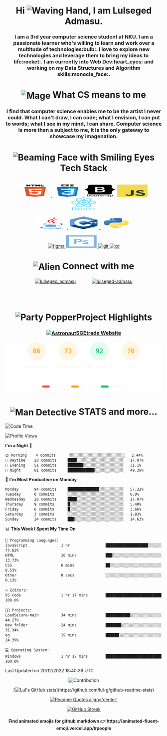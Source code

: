 <h1 align="center">
Hi <img src="https://raw.githubusercontent.com/Tarikul-Islam-Anik/Animated-Fluent-Emojis/master/Emojis/Hand%20gestures/Waving%20Hand.png" alt="Waving Hand" width="55" height="55" />, I am Lulseged Admasu.  
</h1>
<h3 align="center">I am a 3rd year computer science student at NKU. I am a passionate learner who's willing to learn and work over a multitude of technologies:bulb:. I love to explore new technologies and leverage them to bring my ideas to life:rocket:. I am currently into Web Dev:heart_eyes: and working on my Data Structures and Algorithm skills:monocle_face:.</h3>
<h1 align="center"><img align="center" src="https://raw.githubusercontent.com/Tarikul-Islam-Anik/Animated-Fluent-Emojis/master/Emojis/People/Mage.png" alt="Mage" width="65" height="65" /> What CS means to me</h1>
<h3 align="center">
I find that computer science enables me to be the artist I never could. What I can't draw, I can code; what I envision, I can put to words; what I see in my mind, I can share. Computer science is more than a subject to me, it is <b>the only</b> gateway to showcase my imagenation.
</h3>
<h1 align="center"><img src="https://raw.githubusercontent.com/Tarikul-Islam-Anik/Animated-Fluent-Emojis/master/Emojis/Smilies/Beaming%20Face%20with%20Smiling%20Eyes.png" alt="Beaming Face with Smiling Eyes" align="center" width="45" height="45" /> Tech Stack</h1>
<p align="center"> 
<br>
<a href="https://www.w3.org/html/" target="_blank" rel="noreferrer"> <img src="https://raw.githubusercontent.com/devicons/devicon/master/icons/html5/html5-original-wordmark.svg" alt="html5" width="100" height="40"/> </a> 
<a href="https://www.w3schools.com/css/" target="_blank" rel="noreferrer"> <img src="https://raw.githubusercontent.com/devicons/devicon/master/icons/css3/css3-original-wordmark.svg" alt="css3" width="100" height="40"/> </a>
<a href="https://getbootstrap.com" target="_blank" rel="noreferrer"> <img src="https://raw.githubusercontent.com/devicons/devicon/master/icons/bootstrap/bootstrap-plain-wordmark.svg" alt="bootstrap" width="100" height="40"/></a> 
<a href="https://developer.mozilla.org/en-US/docs/Web/JavaScript" target="_blank" rel="noreferrer"> <img src="https://raw.githubusercontent.com/devicons/devicon/master/icons/javascript/javascript-original.svg" alt="javascript" width="100" height="40"/> </a>
<a href="https://reactjs.org/" target="_blank" rel="noreferrer"> <img src="https://raw.githubusercontent.com/devicons/devicon/master/icons/react/react-original-wordmark.svg" alt="react" width="100" height="40"/> </a> 
<br><br>
<a href="https://www.java.com" target="_blank" rel="noreferrer"> <img src="https://raw.githubusercontent.com/devicons/devicon/master/icons/java/java-original.svg" alt="java" width="100" height="40"/> </a>   
<a href="https://www.w3schools.com/cpp/" target="_blank" rel="noreferrer"> <img src="https://raw.githubusercontent.com/devicons/devicon/master/icons/cplusplus/cplusplus-original.svg" alt="cplusplus" width="100" height="40"/> </a> 
<a href="https://www.python.org" target="_blank" rel="noreferrer"> <img src="https://raw.githubusercontent.com/devicons/devicon/master/icons/python/python-original.svg" alt="python" width="100" height="40"/> </a>
<br><br>
<a href="https://www.figma.com/" target="_blank" rel="noreferrer"> <img src="https://www.vectorlogo.zone/logos/figma/figma-icon.svg" alt="figma" width="100" height="40"/> </a>
<a href="https://www.photoshop.com/en" target="_blank" rel="noreferrer"> <img src="https://raw.githubusercontent.com/devicons/devicon/master/icons/photoshop/photoshop-line.svg" alt="photoshop" width="100" height="40"/> </a>
<a href="https://git-scm.com/" target="_blank" rel="noreferrer"> <img src="https://www.vectorlogo.zone/logos/git-scm/git-scm-icon.svg" alt="git" width="100" height="40"/> </a>
<a href="https://www.adobe.com/products/xd.html" target="_blank" rel="noreferrer"> <img src="https://cdn.worldvectorlogo.com/logos/adobe-xd.svg" alt="xd" width="100" height="40"/> </a>
</p>
<h1 align="center"><img align="center" src="https://raw.githubusercontent.com/Tarikul-Islam-Anik/Animated-Fluent-Emojis/master/Emojis/Smilies/Alien.png" alt="Alien" width="55" height="55" /> Connect with me</h1>
<p align="center">
<a href="https://twitter.com/lulseged_admasu" target="blank"><img align="center" src="https://raw.githubusercontent.com/rahuldkjain/github-profile-readme-generator/master/src/images/icons/Social/twitter.svg" alt="lulseged_admasu" height="30" width="40" /></a>
&nbsp;&nbsp;&nbsp;&nbsp;&nbsp;&nbsp;&nbsp;&nbsp;&nbsp;&nbsp;&nbsp;  
<a href="https://linkedin.com/in/lulseged-admasu" target="blank"><img align="center" src="https://raw.githubusercontent.com/rahuldkjain/github-profile-readme-generator/master/src/images/icons/Social/linked-in-alt.svg" alt="lulseged-admasu" height="30" width="40" /></a>
<br><br><br><br>
</p>
<h1 align='center'><img src="https://raw.githubusercontent.com/Tarikul-Islam-Anik/Animated-Fluent-Emojis/master/Emojis/Activities/Party%20Popper.png" alt="Party Popper" width="90" height="90" />Project Highlights</h1>
<h3 align='center'><a href='https://sgetrade.netlify.app/'><img align='center' src="https://raw.githubusercontent.com/Tarikul-Islam-Anik/Animated-Fluent-Emojis/master/Emojis/People/Astronaut.png" alt="Astronaut" width="55" height="55" />SGEtrade Website</a></h3>
<p align="center">
    <img src="/downloadDark.svg" width="XXXpx">
</p>
<h1 align='center'><img align='center' src="https://raw.githubusercontent.com/Tarikul-Islam-Anik/Animated-Fluent-Emojis/master/Emojis/People/Man%20Detective.png" alt="Man Detective" width="75" height="75" /> STATS and more...</h1>

<!--START_SECTION:waka-->
![Code Time](http://img.shields.io/badge/Code%20Time-139%20hrs%2030%20mins-blue)

![Profile Views](http://img.shields.io/badge/Profile%20Views-3-blue)

**I'm a Night 🦉** 

```text
🌞 Morning    4 commits      ░░░░░░░░░░░░░░░░░░░░░░░░░   2.44% 
🌆 Daytime    28 commits     ████░░░░░░░░░░░░░░░░░░░░░   17.07% 
🌃 Evening    51 commits     ███████░░░░░░░░░░░░░░░░░░   31.1% 
🌙 Night      81 commits     ████████████░░░░░░░░░░░░░   49.39%

```
📅 **I'm Most Productive on Monday** 

```text
Monday       94 commits     ██████████████░░░░░░░░░░░   57.32% 
Tuesday      0 commits      ░░░░░░░░░░░░░░░░░░░░░░░░░   0.0% 
Wednesday    28 commits     ████░░░░░░░░░░░░░░░░░░░░░   17.07% 
Thursday     9 commits      █░░░░░░░░░░░░░░░░░░░░░░░░   5.49% 
Friday       6 commits      █░░░░░░░░░░░░░░░░░░░░░░░░   3.66% 
Saturday     3 commits      ░░░░░░░░░░░░░░░░░░░░░░░░░   1.83% 
Sunday       24 commits     ███░░░░░░░░░░░░░░░░░░░░░░   14.63%

```


📊 **This Week I Spent My Time On** 

```text
💬 Programming Languages: 
JavaScript               1 hr                ███████████████████░░░░░░   77.62% 
HTML                     10 mins             ███░░░░░░░░░░░░░░░░░░░░░░   13.73% 
CSS                      6 mins              ██░░░░░░░░░░░░░░░░░░░░░░░   8.53% 
Other                    0 secs              ░░░░░░░░░░░░░░░░░░░░░░░░░   0.13%

🔥 Editors: 
VS Code                  1 hr 17 mins        █████████████████████████   100.0%

🐱‍💻 Projects: 
LoadSecure-main          34 mins             ███████████░░░░░░░░░░░░░░   44.27% 
New folder               24 mins             ███████░░░░░░░░░░░░░░░░░░   31.34% 
eg                       19 mins             ██████░░░░░░░░░░░░░░░░░░░   24.39%

💻 Operating System: 
Windows                  1 hr 17 mins        █████████████████████████   100.0%

```


 Last Updated on 20/12/2022 18:40:36 UTC
<!--END_SECTION:waka-->

<div align='center'>
    
![Contribution](https://activity-graph.herokuapp.com/graph?username=lul-g&theme=react-dark&hide_border=true&area=true)
    
</div>


<div align='center'>
  
[![Lul's GitHub stats](https://github-readme-stats.vercel.app/api?username=lul-g&show_icons=true&theme=radical&count_private=true&show_owner=true&icon_color='#FF9178')](https://github.com/lul-g/github-readme-stats)

</div>
<div align='center'>
  
[![Readme Quotes align='center'](https://quotes-github-readme.vercel.app/api?type=horizontal&theme=radical&type=vertical)](https://github.com/piyushsuthar/github-readme-quotes)
  
</div>
<div align='center'>
  
[![GitHub Streak](https://github-readme-streak-stats.herokuapp.com/?user=lul-g&theme=radical)](https://git.io/streak-stats)

</div>


<h4 align='center'> Find animated emojis for github markdown 👉 https://animated-fluent-emoji.vercel.app/#people</h4>
